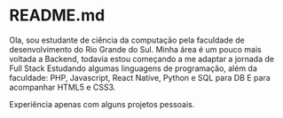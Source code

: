 # README.md
Ola, sou estudante de ciência da computação pela faculdade de desenvolvimento do Rio Grande do Sul.
Minha área é um pouco mais voltada a Backend, todavia estou começando a me adaptar a jornada de Full Stack
Estudando algumas linguagens de programação, além da faculdade: PHP, Javascript, React Native, Python e SQL para DB
E para acompanhar HTML5 e CSS3.

Experiência apenas com alguns projetos pessoais.
